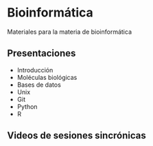 # Bioinformática 
Materiales para la materia de bioinformática

## Presentaciones

- Introducción
 - Moléculas biológicas
 - Bases de datos
- Unix
- Git 
- Python 
- R

## Videos de sesiones sincrónicas
